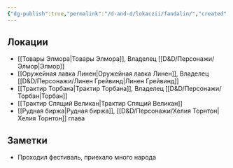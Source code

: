 ```yaml
---
{"dg-publish":true,"permalink":"/d-and-d/lokaczii/fandalin/","created":"2023-08-07T13:54:16.000+04:00","updated":"2023-12-26T15:52:14.293+04:00"}
---
```


## Локации
* [[Товары Элмора\|Товары Элмора]], Владелец [[D&D/Персонажи/Элмор\|Элмор]]
* [[Оружейная лавка Линен\|Оружейная лавка Линен]], Владелец [[D&D/Персонажи/Линен Грейвинд\|Линен Грейвинд]]
* [[Трактир Торбана\|Трактир Торбана]], Владелец [[D&D/Персонажи/Торбан\|Торбан]]
* [[Трактир Спящий Великан\|Трактир Спящий Великан]]
* [[Рудная биржа\|Рудная биржа]], [[D&D/Персонажи/Хелия Торнтон\|Хелия Торнтон]] глава


## Заметки
* Проходил фестиваль, приехало много народа